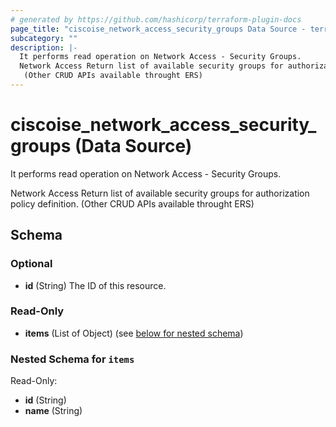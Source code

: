```yaml
---
# generated by https://github.com/hashicorp/terraform-plugin-docs
page_title: "ciscoise_network_access_security_groups Data Source - terraform-provider-ciscoise"
subcategory: ""
description: |-
  It performs read operation on Network Access - Security Groups.
  Network Access Return list of available security groups for authorization policy definition.
   (Other CRUD APIs available throught ERS)
---
```


# ciscoise_network_access_security_groups (Data Source)

It performs read operation on Network Access - Security Groups.

Network Access Return list of available security groups for authorization policy definition.
 (Other CRUD APIs available throught ERS)



<!-- schema generated by tfplugindocs -->
## Schema

### Optional

- **id** (String) The ID of this resource.

### Read-Only

- **items** (List of Object) (see [below for nested schema](#nestedatt--items))

<a id="nestedatt--items"></a>
### Nested Schema for `items`

Read-Only:

- **id** (String)
- **name** (String)


